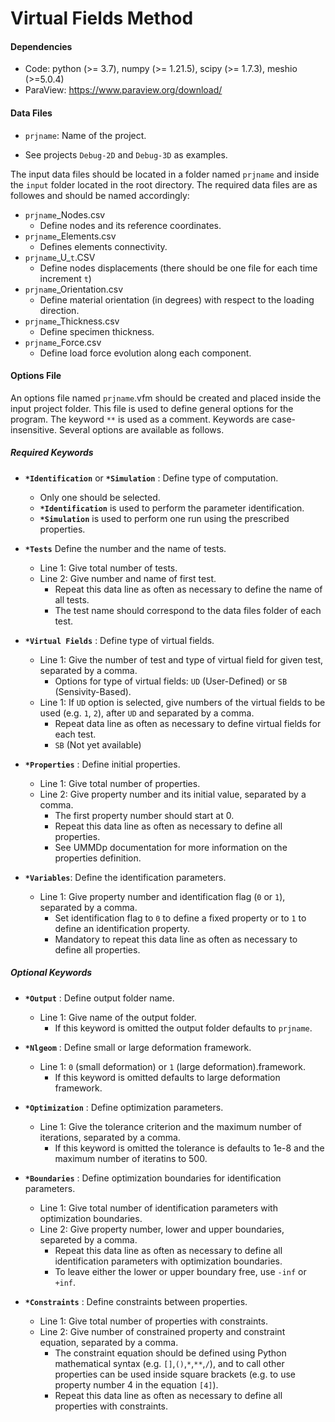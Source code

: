 # Virtual Fields Method

#### Dependencies

- Code: python (>= 3.7), numpy (>= 1.21.5), scipy (>= 1.7.3), meshio (>=5.0.4)
- ParaView: https://www.paraview.org/download/


#### Data Files

- `prjname`: Name of the project.

- See projects `Debug-2D` and `Debug-3D` as examples. 

The input data files should be located in a folder named `prjname` and inside the `input` folder located in the root directory. The required data files are as followes and should be named accordingly:
- `prjname`_Nodes.csv
    - Define nodes and its reference coordinates.
- `prjname`_Elements.csv
    - Defines elements connectivity.
- `prjname`\_U_`t`.CSV
    - Define nodes displacements (there should be one file for each time increment `t`)
- `prjname`_Orientation.csv
    - Define material orientation (in degrees) with respect to the loading direction.
- `prjname`_Thickness.csv
    - Define specimen thickness.
- `prjname`_Force.csv
    - Define load force evolution along each component.

#### Options File

An options file named `prjname`.vfm should be created and placed inside the input project folder. This file is used to define general options for the program. The keyword `**` is used as a comment. Keywords are case-insensitive. Several options are available as follows.

##### Required Keywords

- **`*Identification`** or **`*Simulation`** : Define type of computation.
  - Only one should be selected. 
  - **`*Identification`** is used to perform the parameter identification.
  - **`*Simulation`** is used to perform one run using the prescribed properties.

- **`*Tests`** Define the number and the name of tests.
  - Line 1: Give total number of tests.
  - Line 2: Give number and name of first test.
    - Repeat this data line as often as necessary to define the name of all tests.
    - The test name should correspond to the data files folder of each test.

- **`*Virtual Fields`** : Define type of virtual fields.
  - Line 1: Give the number of test and type of virtual field for given test, separated by a comma.
    - Options for type of virtual fields: `UD` (User-Defined) or `SB` (Sensivity-Based). 
  - Line 1: If `UD` option is selected, give numbers of the virtual fields to be used (e.g. `1`, `2`), after `UD` and separated by a comma. 
    - Repeat data line as often as necessary to define virtual fields for each test.
    - `SB` (Not yet available)

- **`*Properties`** : Define initial properties.
  - Line 1: Give total number of properties.
  - Line 2: Give property number and its initial value, separated by a comma.
    - The first property number should start at 0.
    - Repeat this data line as often as necessary to define all properties.
    - See UMMDp documentation for more information on the properties definition.

- **`*Variables`**: Define the identification parameters. 
  - Line 1: Give property number and identification flag (`0` or `1`), separated by a comma. 
    - Set identification flag to `0` to define a fixed property or to `1` to define an identification property.
    - Mandatory to repeat this data line as often as necessary to define all properties.

##### Optional Keywords

- **`*Output`** : Define output folder name.
  - Line 1: Give name of the output folder.
    - If this keyword is omitted the output folder defaults to `prjname`.
 
- **`*Nlgeom`** : Define small or large deformation framework.
  - Line 1: `0` (small deformation) or `1` (large deformation).framework. 
    - If this keyword is omitted defaults to large deformation framework.

- **`*Optimization`** : Define optimization parameters.
  - Line 1: Give the tolerance criterion and the maximum number of iterations, separated by a comma. 
    - If this keyword is omitted the tolerance is defaults to 1e-8 and the maximum number of iteratins to 500.

- **`*Boundaries`** : Define optimization boundaries for identification parameters.
  - Line 1: Give total number of identification parameters with optimization boundaries.
  - Line 2: Give property number, lower and upper boundaries, separeted by a comma. 
    - Repeat this data line as often as necessary to define all identification parameters with optimization boundaries.
    - To leave either the lower or upper boundary free, use `-inf` or `+inf`.

- **`*Constraints`** : Define constraints between properties.
  - Line 1: Give total number of properties with constraints.
  - Line 2: Give number of constrained property and constraint equation, separated by a comma.
    - The constraint equation should be defined using Python mathematical syntax (e.g. `[]`,`()`,`*`,`**`,`/`), and to call other properties can be used inside square brackets (e.g. to use property number 4 in the equation `[4]`).
    - Repeat this data line as often as necessary to define all properties with constraints.
